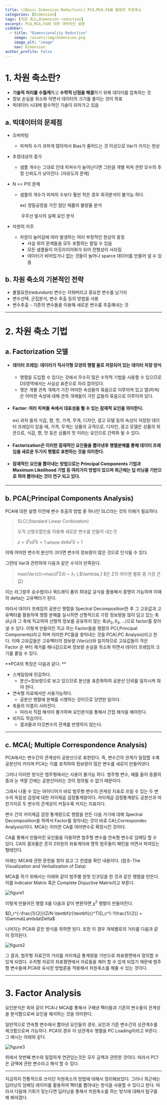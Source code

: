 ```yaml
---
title: \[Basic Dimension Reduction\] PCA,MCA,FA를 활용한 차원축소
categories: [Dimension]
tags: [차원 축소,Dimension reduction]
excerpt: PCA,MCA,FA에 대한 대략적인 설명
sidebar:
  - title: "Dimensionality Reduction"
    image: /assets/img/dimension.png
    image_alt: "image"
    nav: Dimension
author_profile: False
---
```


# 1. 차원 축소란?

- **기술적 처리를 수월케**하고 **수학적 난점을 해결**하기 위해 데이터를 압축하는 것
- 정보 손실을 최소화 하면서 데이터의 크기를 줄이는 것이  목표
- 빅데이터 시대에 필수적인 기술이 되어가고 있음

## a. 빅데이터의 문제점

- 오버피팅

  - 피쳐의 수가 과하게 많아져서 Bias가 줄어드는 것 이상으로 Var가 커지는 현상

- 추정대상의 증가

  - 샘플 개수는 그대로 인데 피쳐수가 늘어난다면 그만큼 개별 피쳐 관련 모수의 추정 신뢰도가 낮아진다. (자유도의 문제)

- N << P의 문제

  - 샘플의 개수가 피쳐의 수보다  훨씬 적은 경우 회귀분석이 불가능 하다.

    ex) 정밀공정을 가진 첨단 제품의 불량율 분석

    ​	  우주선 발사의 실패 요인 분석 

- 차원의 저주

  - 차원이 늘어감에 따라 발생하는 여러 부정적인 현상의 총칭
    - 사실 위의 문제들을 모두 포함하는 말일 수 있음
    - 모든 샘플들이 아웃라이어화가 되어 전형성이 사라짐
    - 데이터가 비어있거나 없는 것들이 늘어나 sparce 데이터를 만들어 낼 수 있음

## b. 차원 축소의 기본적인 전략

- 불필요한(redundunt) 변수는 지워버리고 중요한 변수를 남기자
- 변수선택, 군집분석, 변수 추출 등의 방법을 사용
- 변수추출 - 기존의 변수들을 이용해 새로운 변수를 추출해내는 것

***

# 2. 차원 축소 기법

## a. Factorization 모델

- #### 데이터 프레임: 데이터가 직사각형 모양의 행렬 꼴로 저장되어 있는 데이터 저장 양식

  - 행렬을 도입할 수 있다는 것에서 무수히 많은 수학적 기법을 사용할 수 있으므로 DS영역에서는 사실상 표준으로 자리 잡아있다.
  - 행은 개별 관측 개체가 가진 어떠한 속성들의 묶음으로 이루어져 있고 열(피쳐)은 어떠한 속성에 대해 관측 개체들이 가진 값들의 묶음으로 이루어져 있다.

- #### Factor: 여러 피쳐들 속에서 대표성을 띌 수 있는 잠재적 요인을 의미한다. 

  ex) 과자 들의 식감, 향, 맛, 가격, 무게, 디자인, 광고 모델 등의 속성이 저장된 데이터 프레임이 있을 때, 가격, 무게는 상품의 규격으로, 디자인, 광고 모델은 상품의 외관으로, 식감, 향, 맛 등은 상품의 맛 이라는 요인으로 간략화 될 수 있다. 

- #### Factorization은 이러한 잠재적인 요인들을 뽑아낸후 행렬분해를 통해 데이터 프레임을 새로운 두가지 행렬로 표현하는 것을 의미한다. 

- #### 잠재적인 요인을 뽑아내는 방법으로는 Principal Components 기법과 Maximum Likelihood 기법 등 여러가지 방법이 있으며 최근에는 딥 러닝을 기반으로 하여 뽑아내는 것이 연구 되고 있다.

***

## b. PCA(;Principal Components Analysis)



PCA에 대한 설명 이전에 변수 추출의 방법 중 하나인 SLC라는 것의 이해가 필요하다.

> SLC(;Standard Linear Conbination)
>
> 오직 선형조합만을 이용해 새로운 변수를 만들어 내는것
>
> $z=\delta^tx\delta^t\delta=1$ where $delta^t\delta=1$

이때 어떠한 변수의 분산이 크다면 변수의 정보량이 많은 것으로 인식될 수 있다. 

그런데 Var과 관련하여 다음과 같은 수식이 만족된다.

> max(Var(z))=max($\delta^t \Sigma \delta$) = $\lambda_1$ (;$\lambda_1 $은 $\Sigma$의 아이젠 밸류 중 가장 큰 값)


이는 라그랑주 승수법이나 쿼드래딕 폼의 최대값 공식을 활용해서 증명이 가능하며 이때의 delta는 고유벡터가 된다.

따라서 데이터 프레임의 공분산 행렬을 Spectral Decomposition한 후 그 고유값과 고유벡터를 활용하여 행렬 분해를 실시하면 선형적으로 가장 정보량을 많이 담고 있는 축($\delta_1$)과 그 축에 직교하여 선형적 정보를 공유하지 않는 축($\delta_2,\delta_3,...$)으로 factor를 찾아낼 수 있다. 이렇게 만들어진 직교 하는 Factor들을 행렬의 PC(;Principal Components)라고 하며 이러한 PC들을 찾아내는 것을 PCA(;PC Analysis)라고 한다. 이때 고유값들은 고유벡터의 정보량 (Var(z))와 일치하므로 고유값들이 작은 Factor 순 부터 제거를 해나감으로써 정보량 손실을 최소화 하면서 데이터 프레임의 크기를 줄일 수 있다.  

**PCA의 특징은 다음과 같다. **

- 스케일링에 민감하다.
  - 분산=정보량으로 보고 있으므로 분산을 표준화하여 공분산 단위를 일치시켜 줘야 한다.
- 연속형 자료에서만 사용가능하다. 
  - 공분산 행렬에 분해를 시행하는 것이므로 당연한 일이다.  
- 축들의 이름이 사라진다.
  - 따라서 직접 해석이 불가하며 요인분석을 통해서 간접 해석을 해야한다.
- 비지도 학습이다.
  - 결과물과 타깃변수의 관계를 반영하지 않는다.

***

## c. MCA(; Multiple Correspondence Analysis)

PCA에서는 변수간의 관계성이 공분산으로 표현된다. 즉, 변수간의 관계가 밀접할 수록 공분산이 커지며 PCA는 이를 포착하여 정보량이 많은 변수를 새로이 만들어낸다. 

그러나 이러한 방식은 범주형에서는 사용이 불가능 하다. 범주형 변수, 예를 들어 동물의 종과 눈 색깔 간에는 공분산이라는 것이 정의될 수 없기 때문이다.

그래서 나올 수 있는 아이디어가 바로 범주형 변수의 관계성 지표로 쓰일 수 있는 두 변수의 독립성 검정에 대한 카이제곱 검정통계량이다. 카이제곱 검정통계량도 공분산과 마찬가지로 두 변수의 관계성이 커질수록 커지는 지표이다. 

변수 간의 카이제곱 검정 통계량으로 행렬을 만든 다음 거기에 대해 Spectral Decomposition을 하여서 Factor를 찾아내는 것이 바로 CA(;Correspondec Analysis)이다. MCA는 이러한 CA를 여러변수로 확장시킨 것이다. 

CA를 통해서 만들어진 요인들을 이용하면 범주형 변수를 연속형 변수로 임베딩 할 수 있다. CA의 결과물은 흔히 2차원의 좌표계아래 명목 범주들이 패턴을 띄면서 퍼져있는 형태인다.

 아래는 MCA에 관한 문헌을 찾아 읽고 그 컨셉을 확인 내용이다. (참조-The Visualization and Verbalization of Data)

MCA를 하기 위해서는 아래와 같이 범주별 원핫 인코딩을 한 것과 같은 행렬을 만든다.  이를 Indicator Matrix 혹은 Complete Disjuctive Matrix라고 부른다.  

![figure1](/assets/img/post/2020-02-23/figure1.PNG)

이렇게 만들어진 행렬 X를 다음과 같이 변환하면 $\chi^2$ 행렬이 만들어진다.  

$D_r^{-\frac{1}{2}}(Z/N-\textbf{r}\textbf{c}^T)D_c^{-1\frac{1}{2}} = \Gamma\Lambda\Delta$ 

나머지는 PCA와 같은 방식을 취하면 된다. 또한 이 경우 개체별로의 거리를 다음과 같이 정의된다.  

![figure2](/assets/img/post/2020-02-23/figure2.PNG)

그 결과, 범주형 자료간의 거리를 카이제곱 통계량을 기반으로 좌표평면에서 정의할 수 있게 되었다. 수치형 자료의 좌표평면에서 자료들을 제어 할 수 있게 되었기 때문에 범주형 변수들에 PCA와 유사한 방법론을 적용해서 차원축소를 해줄 수 있는 것이다.

***

# 3. Factor Analysis

 요인분석은 위와 같이 PCA나 MCA를 통해서 구해낸 팩터들과 기존의 변수들의 관계성을 분석함으로써 요인을 해석하는 것을 의미한다.   

일반적으로 연속형 변수에서 뽑아낸 요인들의 경우, 요인과 기존 변수간의 상관계수를 체크함으로써 가능하다. PCA의 경우 이 상관계수 행렬을 PC Loading이라고 부른다.  그 예시는 아래와 같다. 

![figure3](/assets/img/post/2020-02-23/figure3.PNG)

위에서 첫번째 변수와 밀접하게 연관있는것은 모두 금액과 관련한 것이다. 따라서 PC1은 금액에 관한 변수라고  해석 할 수 있다. 



***

지금까지 전통적으로 쓰이던 차원축소의 방법에 대해서 정리해보았다. 그러나 최근에는 딥러닝의 임베딩 레이어를 활용하여 팩터를 뽑아내는 방식을 사용할 수 있다고 한다. 따라서 다음에 기회가 닿는다면 딥러닝을 통해서 차원축소를 하는 방식에 대해서 탐구를 해 봐야겠다. 
